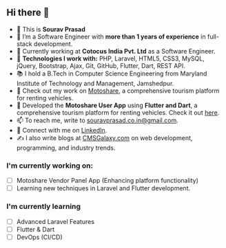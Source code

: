 ## Hi there 👋

- 👋 This is **Sourav Prasad**
- 🌱 I’m a Software Engineer with **more than 1 years of experience** in full-stack development.
- 🏢 Currently working at **Cotocus India Pvt. Ltd** as a Software Engineer.
- 🔧 **Technologies I work with:** PHP, Laravel, HTML5, CSS3, MySQL, jQuery, Bootstrap, Ajax, Git, GitHub, Flutter, Dart, REST API.
- 📚 I hold a B.Tech in Computer Science Engineering from Maryland Institute of Technology and Management, Jamshedpur.
- 🔗 Check out my work on [Motoshare](https://motoshare.in), a comprehensive tourism platform for renting vehicles.
- 📱 Developed the **Motoshare User App** using **Flutter and Dart**, a comprehensive tourism platform for renting vehicles. Check it out [here](https://play.google.com/store/apps/details?id=com.cotocus.motoshare_test2).
- 📫 To reach me, write to [souravprasad.co.in@gmail.com](mailto:souravprasad.co.in@gmail.com).
- 🔗 Connect with me on [LinkedIn](https://www.linkedin.com/in/sourav-prasad-691b351b2/).
- ✍️ I also write blogs at [CMSGalaxy.com](https://www.cmsgalaxy.com/blog/) on web development, programming, and industry trends.

### I'm currently working on:
- [ ] Motoshare Vendor Panel App (Enhancing platform functionality)
- [ ] Learning new techniques in Laravel and Flutter development.

### I'm currently learning
- [ ] Advanced Laravel Features
- [ ] Flutter & Dart
- [ ] DevOps (CI/CD)
